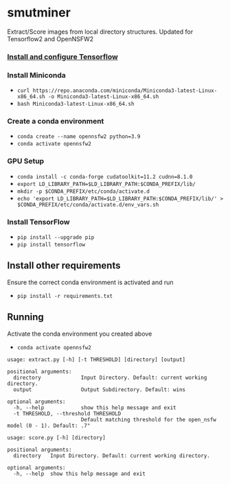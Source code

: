 # smutminer

Extract/Score images from local directory structures. Updated for Tensorflow2 and OpenNSFW2

### [Install and configure Tensorflow](https://www.tensorflow.org/install/pip#ubuntu_1804_cuda_101)

### Install Miniconda
- `curl https://repo.anaconda.com/miniconda/Miniconda3-latest-Linux-x86_64.sh -o Miniconda3-latest-Linux-x86_64.sh`
- `bash Miniconda3-latest-Linux-x86_64.sh`

### Create a conda environment

- `conda create --name opennsfw2 python=3.9`
- `conda activate opennsfw2`

### GPU Setup

- `conda install -c conda-forge cudatoolkit=11.2 cudnn=8.1.0`
- `export LD_LIBRARY_PATH=$LD_LIBRARY_PATH:$CONDA_PREFIX/lib/`
- `mkdir -p $CONDA_PREFIX/etc/conda/activate.d`
- `echo 'export LD_LIBRARY_PATH=$LD_LIBRARY_PATH:$CONDA_PREFIX/lib/' > $CONDA_PREFIX/etc/conda/activate.d/env_vars.sh`

### Install TensorFlow

- `pip install --upgrade pip`
- `pip install tensorflow`

## Install other requirements

Ensure the correct conda environment is activated and run

- `pip install -r requirements.txt`

## Running

Activate the conda environment you created above

- `conda activate opennsfw2`

```
usage: extract.py [-h] [-t THRESHOLD] [directory] [output]

positional arguments:
  directory             Input Directory. Default: current working directory.
  output                Output Subdirectory. Default: wins

optional arguments:
  -h, --help            show this help message and exit
  -t THRESHOLD, --threshold THRESHOLD
                        Default matching threshold for the open_nsfw model (0 - 1). Default: .7"
```

```
usage: score.py [-h] [directory]

positional arguments:
  directory   Input Directory. Default: current working directory.

optional arguments:
  -h, --help  show this help message and exit
```
